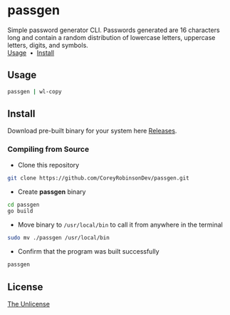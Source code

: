 # passgen
Simple password generator CLI. Passwords generated are 16 characters long and contain a random distribution of lowercase letters, uppercase letters, digits, and symbols. 
<br>
[Usage](#Usage) <span>&nbsp;•&nbsp;</span> [Install](#Install)

## Usage
```bash
passgen | wl-copy
```
## Install
Download pre-built binary for your system here [Releases](https://github.com/CoreyRobinsonDev/passgen/releases).

### Compiling from Source
- Clone this repository
```bash
git clone https://github.com/CoreyRobinsonDev/passgen.git
```
- Create **passgen** binary
```bash
cd passgen
go build
```
- Move binary to <code>/usr/local/bin</code> to call it from anywhere in the terminal
```bash
sudo mv ./passgen /usr/local/bin
```
- Confirm that the program was built successfully
```bash
passgen
```

## License
[The Unlicense](./LICENSE)
